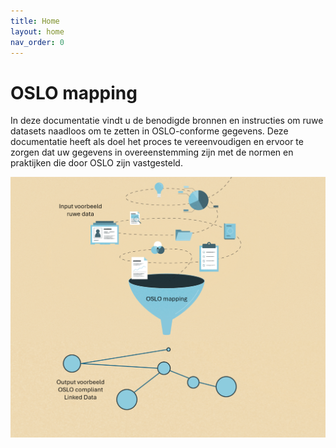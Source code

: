 ```yaml
---
title: Home
layout: home
nav_order: 0
---
```


# OSLO mapping

In deze documentatie vindt u de benodigde bronnen en instructies om ruwe datasets naadloos om te zetten in OSLO-conforme gegevens. Deze documentatie heeft als doel het proces te vereenvoudigen en ervoor te zorgen dat uw gegevens in overeenstemming zijn met de normen en praktijken die door OSLO zijn vastgesteld.

![Alt text](image.png)